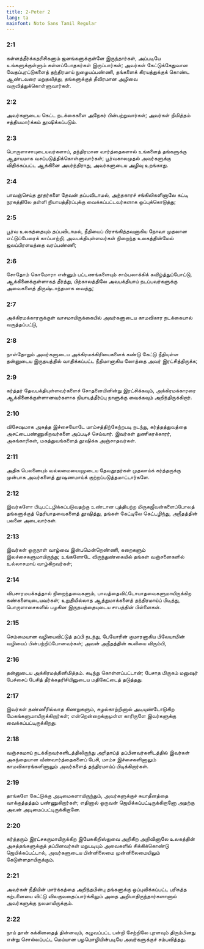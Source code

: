 ```yaml
---
title: 2-Peter 2
lang: ta
mainfont: Noto Sans Tamil Regular
---
```


###  2:1

கள்ளத்தீர்க்கதரிசிகளும் ஜனங்களுக்குள்ளே இருந்தார்கள், அப்படியே உங்களுக்குள்ளும் கள்ளப்போதகர்கள் இருப்பார்கள்; அவர்கள் கேட்டுக்கேதுவான வேதப்புரட்டுகளைத் தந்திரமாய் நுழையப்பண்ணி, தங்களைக் கிரயத்துக்குக் கொண்ட ஆண்டவரை மறுதலித்து, தங்களுக்குத் தீவிரமான அழிவை வருவித்துக்கொள்ளுவார்கள்.

###  2:2

அவர்களுடைய கெட்ட நடக்கைகளை அநேகர் பின்பற்றுவார்கள்; அவர்கள் நிமித்தம் சத்தியமார்க்கம் தூஷிக்கப்படும்.

###  2:3

பொருளாசாயுடையவர்களாய், தந்திரமான வார்த்தைகளால் உங்களைத் தங்களுக்கு ஆதாயமாக வசப்படுத்திக்கொள்ளுவார்கள்; பூர்வகாலமுதல் அவர்களுக்கு விதிக்கப்பட்ட ஆக்கினை அயர்ந்திராது, அவர்களுடைய அழிவு உறங்காது.

###  2:4

பாவஞ்செய்த தூதர்களை தேவன் தப்பவிடாமல், அந்தகாரச் சங்கிலிகளினாலே கட்டி நரகத்திலே தள்ளி நியாயத்தீர்ப்புக்கு வைக்கப்பட்டவர்களாக ஒப்புக்கொடுத்து;

###  2:5

பூர்வ உலகத்தையும் தப்பவிடாமல், நீதியைப் பிரசங்கித்தவனாகிய நோவா முதலான எட்டுப்பேரைக் காப்பாற்றி, அவபக்தியுள்ளவர்கள் நிறைந்த உலகத்தின்மேல் ஜலப்பிரளயத்தை வரப்பண்ணி;

###  2:6

சோதோம் கொமோரா என்னும் பட்டணங்களையும் சாம்பலாக்கிக் கவிழ்த்துப்போட்டு, ஆக்கினைக்குள்ளாகத் தீர்த்து, பிற்காலத்திலே அவபக்தியாய் நடப்பவர்களுக்கு அவைகளைத் திருஷ்டாந்தமாக வைத்து;

###  2:7

அக்கிரமக்காரருக்குள் வாசமாயிருக்கையில் அவர்களுடைய காமவிகார நடக்கையால் வருத்தப்பட்டு,

###  2:8

நாள்தோறும் அவர்களுடைய அக்கிரமக்கிரியைகளைக் கண்டு கேட்டு நீதியுள்ள தன்னுடைய இருதயத்தில் வாதிக்கப்பட்ட நீதிமானாகிய லோத்தை அவர் இரட்சித்திருக்க;

###  2:9

கர்த்தர் தேவபக்தியுள்ளவர்களைச் சோதனையினின்று இரட்சிக்கவும், அக்கிரமக்காரரை ஆக்கினைக்குள்ளானவர்களாக நியாயத்தீர்ப்பு நாளுக்கு வைக்கவும் அறிந்திருக்கிறார்.

###  2:10

விசேஷமாக அசுத்த இச்சையோடே மாம்சத்திற்கேற்றபடி நடந்து, கர்த்தத்துவத்தை அசட்டைபண்ணுகிறவர்களை அப்படிச் செய்வார். இவர்கள் துணிகரக்காரர், அகங்காரிகள், மகத்துவங்களைத் தூஷிக்க அஞ்சாதவர்கள்.

###  2:11

அதிக பெலனையும் வல்லமையையுமுடைய தேவதூதர்கள் முதலாய்க் கர்த்தருக்கு முன்பாக அவர்களைத் தூஷணமாய்க் குற்றப்படுத்தமாட்டார்களே.

###  2:12

இவர்களோ பிடிபட்டழிக்கப்படுவதற்கு உண்டான புத்தியற்ற மிருகஜீவன்களைப்போலத் தங்களுக்குத் தெரியாதவைகளைத் தூஷித்து, தங்கள் கேட்டிலே கெட்டழிந்து, அநீதத்தின் பலனை அடைவார்கள்.

###  2:13

இவர்கள் ஒருநாள் வாழ்வை இன்பமென்றெண்ணி, கறைகளும் இலச்சைகளுமாயிருந்து; உங்களோடே விருந்துண்கையில் தங்கள் வஞ்சனைகளில் உல்லாசமாய் வாழ்கிறவர்கள்;

###  2:14

விபசாரமயக்கத்தால் நிறைந்தவைகளும், பாவத்தைவிட்டோயாதவைகளுமாயிருக்கிற கண்களையுடையவர்கள்; உறுதியில்லாத ஆத்துமாக்களைத் தந்திரமாய்ப் பிடித்து, பொருளாசைகளில் பழகின இருதயத்தையுடைய சாபத்தின் பிள்ளைகள்.

###  2:15

செம்மையான வழியைவிட்டுத் தப்பி நடந்து, பேயோரின் குமாரனாகிய பிலேயாமின் வழியைப் பின்பற்றிப்போனவர்கள்; அவன் அநீதத்தின் கூலியை விரும்பி,

###  2:16

தன்னுடைய அக்கிரமத்தினிமித்தம். கடிந்து கொள்ளப்பட்டான்; பேசாத மிருகம் மனுஷர் பேச்சைப் பேசித் தீர்க்கதரிசியினுடைய மதிகேட்டைத் தடுத்தது.

###  2:17

இவர்கள் தண்ணீரில்லாத கிணறுகளும், சுழல்காற்றினால் அடியுண்டோடுகிற மேகங்களுமாயிருக்கிறார்கள்; என்றென்றைக்குமுள்ள காரிருளே இவர்களுக்கு வைக்கப்பட்டிருக்கிறது.

###  2:18

வஞ்சகமாய் நடக்கிறவர்களிடத்திலிருந்து அரிதாய்த் தப்பினவர்களிடத்தில் இவர்கள் அகந்தையான வீண்வார்த்தைகளைப் பேசி, மாம்ச இச்சைகளினாலும் காமவிகாரங்களினாலும் அவர்களைத் தந்திரமாய்ப் பிடிக்கிறார்கள்.

###  2:19

தாங்களே கேட்டுக்கு அடிமைகளாயிருந்தும், அவர்களுக்குச் சுயாதீனத்தை வாக்குத்தத்தம் பண்ணுகிறார்கள்; எதினால் ஒருவன் ஜெயிக்கப்பட்டிருக்கிறானோ அதற்கு அவன் அடிமைப்பட்டிருக்கிறானே.

###  2:20

கர்த்தரும் இரட்சகருமாயிருக்கிற இயேசுகிறிஸ்துவை அறிகிற அறிவினாலே உலகத்தின் அசுத்தங்களுக்குத் தப்பினவர்கள் மறுபடியும் அவைகளில் சிக்கிக்கொண்டு ஜெயிக்கப்பட்டால், அவர்களுடைய பின்னிலைமை முன்னிலைமையிலும் கேடுள்ளதாயிருக்கும்.

###  2:21

அவர்கள் நீதியின் மார்க்கத்தை அறிந்தபின்பு தங்களுக்கு ஒப்புவிக்கப்பட்ட பரிசுத்த கற்பனையை விட்டு விலகுவதைப்பார்க்கிலும் அதை அறியாதிருந்தார்களானால் அவர்களுக்கு நலமாயிருக்கும்.

###  2:22

நாய் தான் கக்கினதைத் தின்னவும், கழுவப்பட்ட பன்றி சேற்றிலே புரளவும் திரும்பினது என்று சொல்லப்பட்ட மெய்யான பழமொழியின்படியே அவர்களுக்குச் சம்பவித்தது.

